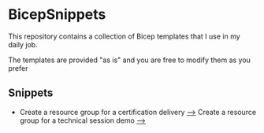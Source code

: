 # BicepSnippets

This repository contains a collection of Bicep templates that I use in my daily job.

The templates are provided "as is" and you are free to modify them as you prefer

## Snippets

* Create a resource group for a certification delivery <a href="ResourceGroups/Create%20ResourceGroup%20for%20Certification%20Delivery/ReadMe.md" target="_blank">--></a>
Create a resource group for a technical session demo <a href="ResourceGroups/Create%20ResourceGroup%20for%20Demo%20Session/ReadMe.md" target="_blank">--></a>